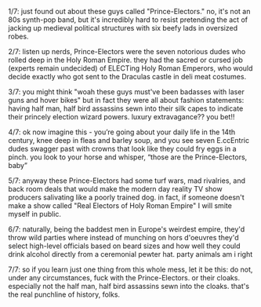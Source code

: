 1/7: just found out about these guys called "Prince-Electors." no, it's not an 80s synth-pop band, but it's incredibly hard to resist pretending the act of jacking up medieval political structures with six beefy lads in oversized robes.

2/7: listen up nerds, Prince-Electors were the seven notorious dudes who rolled deep in the Holy Roman Empire. they had the sacred or cursed job (experts remain undecided) of ELECTing Holy Roman Emperors, who would decide exactly who got sent to the Draculas castle in deli meat costumes.

3/7: you might think "woah these guys must've been badasses with laser guns and hover bikes" but in fact they were all about fashion statements: having half man, half bird assassins sewn into their silk capes to indicate their princely election wizard powers. luxury extravagance?? you bet!!

4/7: ok now imagine this - you’re going about your daily life in the 14th century, knee deep in fleas and barley soup, and you see seven E.ccEntric dudes swagger past with crowns that look like they could fry eggs in a pinch. you look to your horse and whisper, “those are the Prince-Electors, baby”

5/7: anyway these Prince-Electors had some turf wars, mad rivalries, and back room deals that would make the modern day reality TV show producers salivating like a poorly trained dog. in fact, if someone doesn't make a show called "Real Electors of Holy Roman Empire" I will smite myself in public.

6/7: naturally, being the baddest men in Europe's weirdest empire, they'd throw wild parties where instead of munching on hors d'oeuvres they'd select high-level officials based on beard sizes and how well they could drink alcohol directly from a ceremonial pewter hat. party animals am i right

7/7: so if you learn just one thing from this whole mess, let it be this: do not, under any circumstances, fuck with the Prince-Electors. or their cloaks. especially not the half man, half bird assassins sewn into the cloaks. that's the real punchline of history, folks.